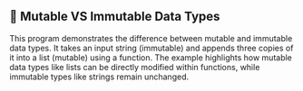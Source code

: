 ## 🧠 Mutable VS Immutable Data Types
This program demonstrates the difference between mutable and immutable data types. It takes an input string (immutable) and appends three copies of it into a list (mutable) using a function. The example highlights how mutable data types like lists can be directly modified within functions, while immutable types like strings remain unchanged.

